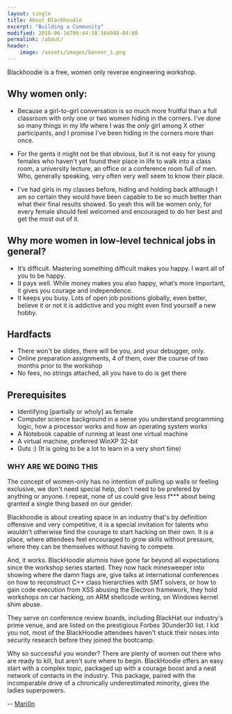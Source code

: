 ```yaml
---
layout: single
title: About Blackhoodie
excerpt: "Building a Community"
modified: 2018-06-16T00:44:38.564948-04:00
permalink: /about/
header:
    image: /assets/images/banner_1.png
---
```

Blackhoodie is a free, women only reverse engineering workshop.

## Why women only:

* Because a girl-to-girl conversation is so much more fruitful than a full classroom with only one or two women hiding in the corners. I've done so many things in my life where I was the *only* girl among X other participants, and I promise I've been hiding in the corners more than once.

* For the gents it might not be that obvious, but it is not easy for young females who haven't yet found their place in life to walk into a class room, a university lecture, an office or a conference room full of men. Who, generally speaking, very often very well seem to know their place.

* I've had girls in my classes before, hiding and holding back although I am so certain they would have been capable to be so much better than what their final results showed. So yeah this will be women only, for every female should feel welcomed and encouraged to do her best and get the most out of it.

## Why more women in low-level technical jobs in general?
* It’s difficult. Mastering something difficult makes you happy. I want all of you to be happy.
* It pays well. While money makes you also happy, what’s more important, it gives you courage and independence.
* It keeps you busy. Lots of open job positions globally, even better, believe it or not it is addictive and you might even find yourself a new hobby.

## Hardfacts

* There won't be slides, there will be you, and your debugger, only.
* Online preparation assignments, 4 of them, over the course of two months prior to the workshop
* No fees, no strings attached, all you have to do is get there


## Prerequisites

* Identifying [partially or wholy] as female
* Computer science background in a sense you understand programming logic, how a processor works and how an operating system works
* A Notebook capable of running at least one virtual machine
* A virtual machine, preferred WinXP 32-bit
* Guts :) (It is going to be a lot to learn in a very short time)

### WHY ARE WE DOING THIS

The concept of women-only has no intention of pulling up walls or feeling exclusive, we don't need special help, don't need to be prefered by anything or anyone. I repeat, none of us could give less f*** about being granted a single thing based on our gender. 

Blackhoodie is about creating space in an industry that's by definition offensive and very competitive, it is a special invitation for talents who wouldn't otherwise find the courage to start hacking on their own. It is a place, where attendees feel encouraged to grow skills without pressure, where they can be themselves without having to compete. 

And, it works. BlackHoodie alumnis have gone far beyond all expectations since the workshop series started. They now hack minesweeper into showing where the damn flags are, give talks at international conferences on how to reconstruct C++ class hierarchies with SMT solvers, or how to gain code execution from XSS abusing the Electron framework, they hold workshops on car hacking, on ARM shellcode writing, on Windows kernel shim abuse. 

They serve on conference review boards, including BlackHat our industry's prime venue, and are listed on the prestigious Forbes 30under30 list. I kid you not, most of the BlackHoodie attendees haven't stuck their noses into security research before they joined the bootcamp. 

Why so successful you wonder? There are plenty of women out there who are ready to kill, but aren't sure where to begin. BlackHoodie offers an easy start with a complex topic, packaged up with a courage boost and a neat network of contacts in the industry. This package, paired with the incomparable drive of a chronically underestimated minority, gives the ladies superpowers. 

-- [Mari0n](https://twitter.com/pinkflawd)
